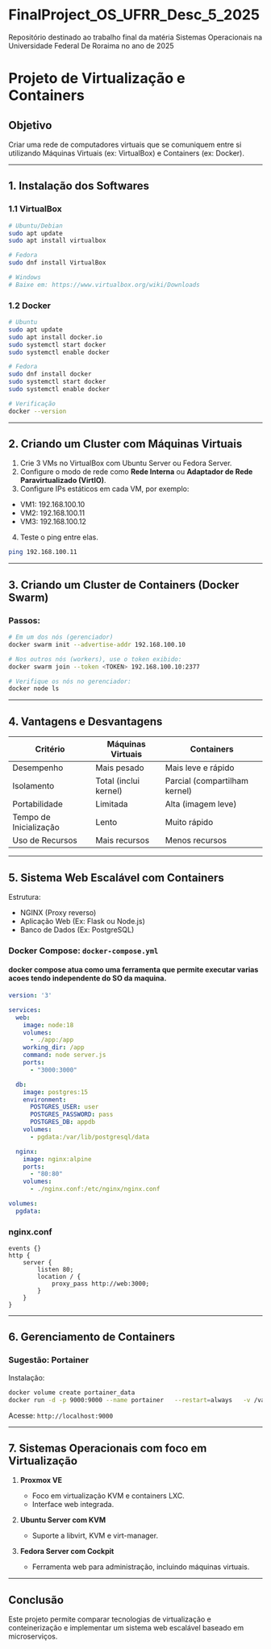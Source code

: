 # FinalProject_OS_UFRR_Desc_5_2025

Repositório destinado ao trabalho final da matéria Sistemas Operacionais na Universidade Federal De Roraima no ano de 2025

# Projeto de Virtualização e Containers

## Objetivo
Criar uma rede de computadores virtuais que se comuniquem entre si utilizando Máquinas Virtuais (ex: VirtualBox) e Containers (ex: Docker).

---

## 1. Instalação dos Softwares

### 1.1 VirtualBox
```bash
# Ubuntu/Debian
sudo apt update
sudo apt install virtualbox

# Fedora
sudo dnf install VirtualBox

# Windows
# Baixe em: https://www.virtualbox.org/wiki/Downloads
```

### 1.2 Docker
```bash
# Ubuntu
sudo apt update
sudo apt install docker.io
sudo systemctl start docker
sudo systemctl enable docker

# Fedora
sudo dnf install docker
sudo systemctl start docker
sudo systemctl enable docker

# Verificação
docker --version
```

---

## 2. Criando um Cluster com Máquinas Virtuais

1. Crie 3 VMs no VirtualBox com Ubuntu Server ou Fedora Server.
2. Configure o modo de rede como **Rede Interna** ou **Adaptador de Rede Paravirtualizado (VirtIO)**.
3. Configure IPs estáticos em cada VM, por exemplo:

- VM1: 192.168.100.10  
- VM2: 192.168.100.11  
- VM3: 192.168.100.12

4. Teste o ping entre elas.

```bash
ping 192.168.100.11
```

---

## 3. Criando um Cluster de Containers (Docker Swarm)

### Passos:

```bash
# Em um dos nós (gerenciador)
docker swarm init --advertise-addr 192.168.100.10

# Nos outros nós (workers), use o token exibido:
docker swarm join --token <TOKEN> 192.168.100.10:2377

# Verifique os nós no gerenciador:
docker node ls
```

---

## 4. Vantagens e Desvantagens

| Critério               | Máquinas Virtuais              | Containers                      |
|------------------------|--------------------------------|----------------------------------|
| Desempenho            | Mais pesado                   | Mais leve e rápido              |
| Isolamento            | Total (inclui kernel)         | Parcial (compartilham kernel)   |
| Portabilidade         | Limitada                      | Alta (imagem leve)              |
| Tempo de Inicialização| Lento                         | Muito rápido                    |
| Uso de Recursos       | Mais recursos                 | Menos recursos                  |

---

## 5. Sistema Web Escalável com Containers

Estrutura:

- NGINX (Proxy reverso)
- Aplicação Web (Ex: Flask ou Node.js)
- Banco de Dados (Ex: PostgreSQL)

### Docker Compose: `docker-compose.yml`
#### docker compose atua como uma ferramenta que permite executar varias acoes tendo independente do SO da maquina.
```yaml
version: '3'

services:
  web:
    image: node:18
    volumes:
      - ./app:/app
    working_dir: /app
    command: node server.js
    ports:
      - "3000:3000"

  db:
    image: postgres:15
    environment:
      POSTGRES_USER: user
      POSTGRES_PASSWORD: pass
      POSTGRES_DB: appdb
    volumes:
      - pgdata:/var/lib/postgresql/data

  nginx:
    image: nginx:alpine
    ports:
      - "80:80"
    volumes:
      - ./nginx.conf:/etc/nginx/nginx.conf

volumes:
  pgdata:
```

### nginx.conf
```
events {}
http {
    server {
        listen 80;
        location / {
            proxy_pass http://web:3000;
        }
    }
}
```

---

## 6. Gerenciamento de Containers

### Sugestão: Portainer

Instalação:
```bash
docker volume create portainer_data
docker run -d -p 9000:9000 --name portainer   --restart=always   -v /var/run/docker.sock:/var/run/docker.sock   -v portainer_data:/data   portainer/portainer-ce
```

Acesse: `http://localhost:9000`

---

## 7. Sistemas Operacionais com foco em Virtualização

1. **Proxmox VE**  
   - Foco em virtualização KVM e containers LXC.
   - Interface web integrada.

2. **Ubuntu Server com KVM**  
   - Suporte a libvirt, KVM e virt-manager.

3. **Fedora Server com Cockpit**  
   - Ferramenta web para administração, incluindo máquinas virtuais.

---

## Conclusão

Este projeto permite comparar tecnologias de virtualização e conteinerização e implementar um sistema web escalável baseado em microserviços.
